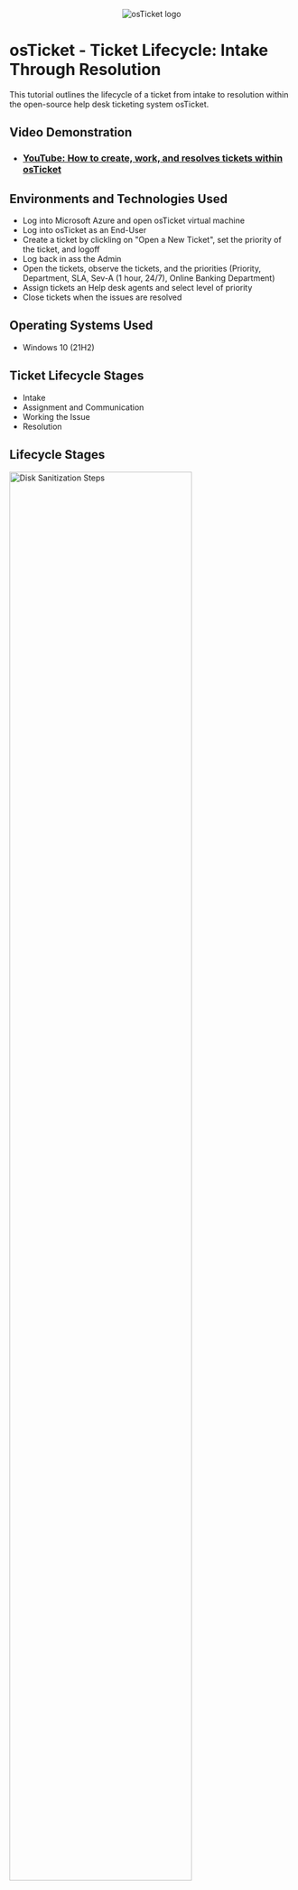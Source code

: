 <p align="center">
<img src="https://i.imgur.com/Clzj7Xs.png" alt="osTicket logo"/>
</p>

<h1>osTicket - Ticket Lifecycle: Intake Through Resolution</h1>
This tutorial outlines the lifecycle of a ticket from intake to resolution within the open-source help desk ticketing system osTicket.<br />


<h2>Video Demonstration</h2>

- ### [YouTube: How to create, work, and resolves tickets within osTicket](https://www.youtube.com)

<h2>Environments and Technologies Used</h2>

- Log into Microsoft Azure and open osTicket virtual machine
- Log into osTicket as an End-User
- Create a ticket by clickling on "Open a New Ticket", set the priority of the ticket, and logoff
- Log back in ass the Admin
- Open the tickets, observe the tickets, and the priorities (Priority, Department, SLA, Sev-A (1 hour, 24/7), Online Banking Department)
- Assign tickets an Help desk agents and select level of priority
- Close tickets when the issues are resolved

<h2>Operating Systems Used </h2>

- Windows 10</b> (21H2)

<h2>Ticket Lifecycle Stages</h2>

- Intake
- Assignment and Communication
- Working the Issue
- Resolution

<h2>Lifecycle Stages</h2>

<p>
<img src="https://i.imgur.com/uXWVXK1.png" height="80%" width="80%" alt="Disk Sanitization Steps"/>
</p>
<p>
Log into Microsoft Azure and connect to osTicket VM through the public IP address.
</p>
<br />

<p>
<img src="https://i.imgur.com/hLIYk2j.png" height="80%" width="80%" alt="Disk Sanitization Steps"/>
</p>
<p>
Log into osTicket portal
</p>
<br />

<p>
<img src="https://i.imgur.com/B1geTdz.png" height="80%" width="80%" alt="Disk Sanitization Steps"/>
</p>
<p>
Create a ticket by clickling on "Open a New Ticket", set the priority of the ticket
</p>
<br />

<p>
<img src="https://i.imgur.com/yF86SDR.png" height="80%" width="80%" alt="Disk Sanitization Steps"/>
</p>
<p>
Ticket created on osTicket portal
</p>
<br />

<p>
<img src="https://i.imgur.com/riiUiJU.png" height="80%" width="80%" alt="Disk Sanitization Steps"/>
</p>
<p>
Log into osTicket portal as Admin, assign ticket to an Help Desk Agent, and set the priority.
</p>
<br />

<p>
<img src="https://i.imgur.com/KRP0e0m.png" height="80%" width="80%" alt="Disk Sanitization Steps"/>
</p>
<p>
Close ticket when the issue is resolved
</p>
<br />
